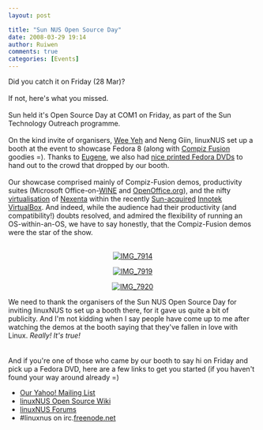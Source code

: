 ```yaml
---
layout: post

title: "Sun NUS Open Source Day"
date: 2008-03-29 19:14
author: Ruiwen
comments: true
categories: [Events]
---
```

Did you catch it on Friday (28 Mar)?<br /><br />If not, here's what you missed.<br /><br />Sun held it's Open Source Day at COM1 on Friday, as part of the Sun Technology Outreach programme. <br /><br />On the kind invite of organisers, <a href="http://prstat.blogspot.com/">Wee Yeh</a> and Neng Giin, linuxNUS set up a booth at the event to showcase Fedora 8 (along with <a href="http://youtube.com/results?search_query=compiz+fusion&amp;search_type=">Compiz Fusion</a> goodies =). Thanks to <a href="http://www.kernel.sg/roller/eugene/">Eugene</a>, we also had <a href="http://www.kernel.sg/roller/eugene/entry/fedora_schwag_has_arrived">nice printed Fedora DVDs</a> to hand out to the crowd that dropped by our booth. <br /><br />Our showcase comprised mainly of Compiz-Fusion demos, productivity suites (Microsoft Office-on-<a href="http://winehq.org/">WINE</a> and <a href="http://openoffice.org">OpenOffice.org</a>), and the nifty <a href="http://en.wikipedia.org/wiki/Virtualization">virtualisation</a> of <a href="http://www.nexenta.org/os">Nexenta</a> within the recently <a href="http://www.sun.com/aboutsun/pr/2008-02/sunflash.20080212.1.xml">Sun-acquired</a> <a href="http://www.virtualbox.org/">Innotek VirtualBox</a>. And indeed, while the audience had their productivity (and compatibility!) doubts resolved, and admired the flexibility of running an OS-within-an-OS, we have to say honestly, that the Compiz-Fusion demos were the star of the show.<br /><br />

<div align="center">

<a href="http://good-times.webshots.com/photo/2983381960101890940BjOexL"><img src="http://inlinethumb33.webshots.com/44000/2983381960101890940S425x425Q85.jpg" alt="IMG_7914"></a>

<a href="http://good-times.webshots.com/photo/2597115680101890940ThoTFb"><img src="http://inlinethumb02.webshots.com/42753/2597115680101890940S425x425Q85.jpg" alt="IMG_7919"></a>

<a href="http://good-times.webshots.com/photo/2226092410101890940CAplEG"><img src="http://inlinethumb18.webshots.com/44753/2226092410101890940S425x425Q85.jpg" alt="IMG_7920"></a>
</div>
We need to thank the organisers of the Sun NUS Open Source Day for inviting linuxNUS to set up a booth there, for it gave us quite a bit of publicity. And I'm not kidding when I say people have come up to me after watching the demos at the booth saying that they've fallen in love with Linux. <i>Really! It's true!</i><br /><br /><br />And if you're one of those who came by our booth to say hi on Friday and pick up a Fedora DVD, here are a few links to get you started (if you haven't found your way around already =)<br /><ul><li><a href="http://groups.yahoo.com/groups/linuxnus">Our Yahoo! Mailing List</a></li><li><a href="http://opensource.nus.edu.sg">linuxNUS Open Source Wiki</a></li><li><a href="http://opensource.nus.edu.sg/forums">linuxNUS Forums</a></li><li>#linuxnus on irc.<a href="http://freenode.net/">freenode.net<br /></a></li></ul><br /><br />
